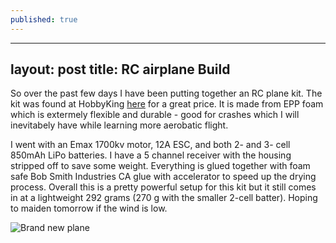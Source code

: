 ```yaml
---
published: true
---
```

---
layout: post
title: RC airplane Build
---

So over the past few days I have been putting together an RC plane kit. The kit was found at HobbyKing [here](https://hobbyking.com/en_us/hobbykingr-tm-reaktor-3d-epp-800mm-arf.html) for a great price. It is made from EPP foam which is extermely flexible and durable - good for crashes which I will inevitabely have while learning more aerobatic flight.

I went with an Emax 1700kv motor, 12A ESC, and both 2- and 3- cell 850mAh LiPo batteries. I have a 5 channel receiver with the housing stripped off to save some weight. Everything is glued together with foam safe Bob Smith Industries CA glue with accelerator to speed up the drying process. Overall this is a pretty powerful setup for this kit but it still comes in at a lightweight 292 grams (270 g with the smaller 2-cell batter). Hoping to maiden tomorrow if the wind is low. 

![Brand new plane](https://github.com/mdombro/mdombro.github.io/blob/master/images/IMG_20170622_205338641_HDR.jpg "Brand new plane")
